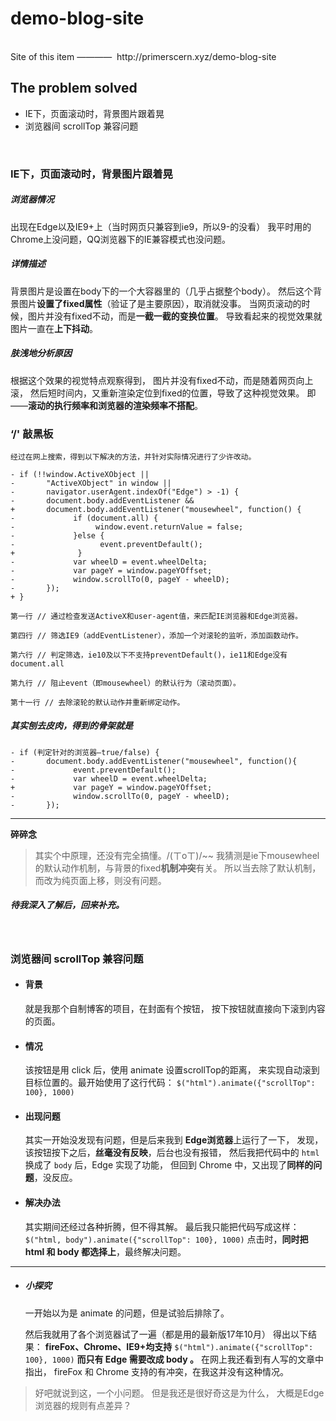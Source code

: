 # demo-blog-site
<br/>
Site of this item ————  http://primerscern.xyz/demo-blog-site
<br/>

## The problem solved
- IE下，页面滚动时，背景图片跟着晃
- 浏览器间 scrollTop 兼容问题
<br/>

### IE下，页面滚动时，背景图片跟着晃

##### 浏览器情况
出现在Edge以及IE9+上（当时网页只兼容到ie9，所以9-的没看）
我平时用的Chrome上没问题，QQ浏览器下的IE兼容模式也没问题。

##### 详情描述
背景图片是设置在body下的一个大容器里的（几乎占据整个body）。
然后这个背景图片**设置了fixed属性**（验证了是主要原因），取消就没事。
当网页滚动的时候，图片并没有fixed不动，而是**一截一截的变换位置**。
导致看起来的视觉效果就图片一直在**上下抖动**。

##### 肤浅地分析原因
根据这个效果的视觉特点观察得到，
图片并没有fixed不动，而是随着网页向上滚，
然后短时间内，又重新渲染定位到fixed的位置，导致了这种视觉效果。
即——**滚动的执行频率和浏览器的渲染频率不搭配**。

### ‘/' 敲黑板
    经过在网上搜索，得到以下解决的方法，并针对实际情况进行了少许改动。

```
- if (!!window.ActiveXObject ||
-       "ActiveXObject" in window ||
-       navigator.userAgent.indexOf("Edge") > -1) {
-       document.body.addEventListener && 
+       document.body.addEventListener("mousewheel", function() {
-             if (document.all) {
-                  window.event.returnValue = false;
-             }else {
-                   event.preventDefault();
+              }
-             var wheelD = event.wheelDelta;
-             var pageY = window.pageYOffset;
-             window.scrollTo(0, pageY - wheelD);
-       });
+ }

第一行 // 通过检查发送ActiveX和user-agent值，来匹配IE浏览器和Edge浏览器。

第四行 // 筛选IE9（addEventListener），添加一个对滚轮的监听，添加函数动作。

第六行 // 判定筛选，ie10及以下不支持preventDefault()，ie11和Edge没有document.all

第九行 // 阻止event（即mousewheel）的默认行为（滚动页面）。

第十一行 // 去除滚轮的默认动作并重新绑定动作。
```
##### 其实刨去皮肉，得到的骨架就是
```
- if (判定针对的浏览器—true/false) {
-       document.body.addEventListener("mousewheel", function(){
-             event.preventDefault();
-             var wheelD = event.wheelDelta;
+             var pageY = window.pageYOffset;
-             window.scrollTo(0, pageY - wheelD);
-       });
```
***
**碎碎念**
> 其实个中原理，还没有完全搞懂。/(ㄒoㄒ)/~~
我猜测是ie下mousewheel的默认动作机制，与背景的fixed**机制冲突**有关。
所以当去除了默认机制，而改为纯页面上移，则没有问题。
##### 待我深入了解后，回来补充。
<br/>

### 浏览器间 scrollTop 兼容问题

- #### 背景
  就是我那个自制博客的项目，在封面有个按钮，
  按下按钮就直接向下滚到内容的页面。

- #### 情况
  该按钮是用 click 后，使用 animate 设置scrollTop的距离，
  来实现自动滚到目标位置的。最开始使用了这行代码：
  `$("html").animate({"scrollTop": 100}, 1000)`

- #### 出现问题
  其实一开始没发现有问题，但是后来我到 **Edge浏览器**上运行了一下，
  发现，该按钮按下之后，**丝毫没有反映**，后台也没有报错，
  然后我把代码中的 `html` 换成了 `body` 后，Edge 实现了功能，
  但回到 Chrome 中，又出现了**同样的问题**，没反应。

- #### 解决办法
  其实期间还经过各种折腾，但不得其解。
  最后我只能把代码写成这样：
  `$("html, body").animate({"scrollTop": 100}, 1000)`
  点击时，**同时把 html 和 body 都选择上**，最终解决问题。

****
- ##### 小探究
  一开始以为是 animate 的问题，但是试验后排除了。

  然后我就用了各个浏览器试了一遍（都是用的最新版17年10月）
  得出以下结果：
  **fireFox、Chrome、IE9+均支持** `$("html").animate({"scrollTop": 100}, 1000)`
  **而只有 Edge 需要改成 body 。** 
  在网上我还看到有人写的文章中指出，
  fireFox 和 Chrome 支持的有冲突，在我这并没有这种情况。

>好吧就说到这，一个小问题。
但是我还是很好奇这是为什么，
大概是Edge浏览器的规则有点差异？
